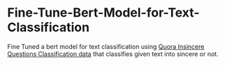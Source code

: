 # Fine-Tune-Bert-Model-for-Text-Classification

Fine Tuned a bert model for text classification using [Quora Insincere Questions Classification data](https://www.kaggle.com/c/quora-insincere-questions-classification/data) that classifies given text into sincere or not.
